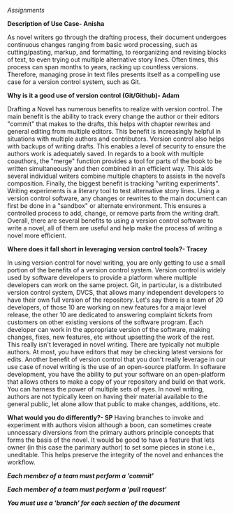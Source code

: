 
*Assignments*


**Description of Use Case- Anisha**

As novel writers go through the drafting process, their document undergoes continuous changes ranging from basic word processing, such as cutting/pasting, markup, and formatting, to reorganizing and revising blocks of text, to even trying out multiple alternative story lines. Often times, this process can span months to years, racking up countless versions. Therefore, managing prose in text files presents itself as a compelling use case for a version control system, such as Git.  

**Why is it a good use of version control (Git/Github)- Adam**

Drafting a Novel has numerous benefits to realize with version control. The main benefit is the ability to track every change the author or their editors "commit" that makes to the drafts, this helps with chapter rewrites and general editing from multiple editors. This benefit is increasingly helpful in situations with multiple authors and contributors. Version control also helps with backups of writing drafts. This enables a level of security to ensure the authors work is adequately saved. In regards to a book with multiple coauthors, the "merge" function provides a tool for parts of the book to be written simultaneously and then combined in an efficient way. This aids several individual writers combine multiple chapters to assists in the novel’s composition. Finally, the biggest benefit is tracking "writing experiments". Writing experiments is a literary tool to test alternative story lines. Using a version control software, any changes or rewrites to the main document can first be done in a "sandbox" or alternate environment. This ensures a controlled process to add, change, or remove parts from the writing draft. Overall, there are several benefits to using a version control software to write a novel, all of them are useful and help make the process of writing a novel more efficient.

**Where does it fall short in leveraging version control tools?- Tracey**

In using version control for novel writing, you are only getting to use a small portion of the benefits of a version control system. Version control is widely used by software developers to provide a platform where multiple developers can work on the same project. Git, in particular, is a distributed version control system, DVCS, that allows many independent developers to have their own full version of the repository. Let's say there is a team of 20 developers, of those 10 are working on new features for a major level release, the other 10 are dedicated to answering complaint tickets from customers on other existing versions of the software program.  Each developer can work in the appropriate version of the software, making changes, fixes, new features, etc without upsetting the work of the rest. This really isn't leveraged in novel writing.  There are typically not multiple authors. At most, you have editors that may be checking latest versions for edits. Another benefit of version control that you don't really leverage in our use case of novel writing is the use of an open-source platform. In software development, you have the ability to put your software on an open-platform that allows others to make a copy of your repository and build on that work.  You can harness the power of multiple sets of eyes.  In novel writing, authors are not typically keen on having their material available to the general public, let alone allow that public to make changes, additions, etc.  

**What would you do differently?- SP**
Having branches to invoke and experiment with authors vision although a boon, can sometimes create unncessary diversions from the primary authors principle concepts that forms the basis of the novel. It would be good to have a feature that lets owner (in this case the parimary author) to set some pieces in stone i.e., uneditable. This helps preserve the integrity of the novel and enhances the workflow. 

***Each member of a team must perform a 'commit'***


***Each member of a team must perform a 'pull request'***


***You must use a 'branch' for each section of the document***
